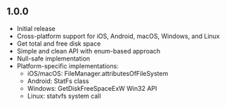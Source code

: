 ## 1.0.0

* Initial release
* Cross-platform support for iOS, Android, macOS, Windows, and Linux
* Get total and free disk space
* Simple and clean API with enum-based approach
* Null-safe implementation
* Platform-specific implementations:
  - iOS/macOS: FileManager.attributesOfFileSystem
  - Android: StatFs class
  - Windows: GetDiskFreeSpaceExW Win32 API
  - Linux: statvfs system call

